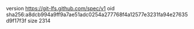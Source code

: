 version https://git-lfs.github.com/spec/v1
oid sha256:a8dcb994a9ff9a7ae51adc0254a277768f4a12577e3231fa94e27635d9f17f3f
size 2314
